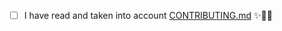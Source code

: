 - [ ] I have read and taken into account [CONTRIBUTING.md](https://github.com/sam-hosseini/freelancing-in-finland/blob/master/.github/CONTRIBUTING.md) ✨🚀💯
